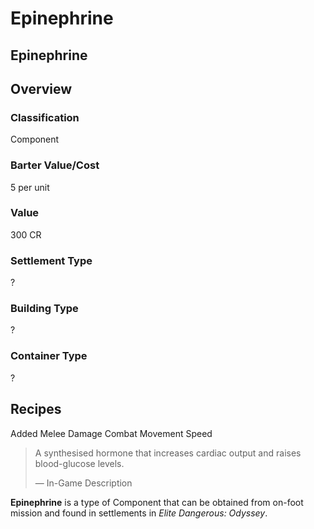 # Epinephrine
## Epinephrine

## Overview

### Classification

Component

### Barter Value/Cost

5 per unit

### Value

300 CR

### Settlement Type

?

### Building Type

?

### Container Type

?

## Recipes

Added Melee Damage
Combat Movement Speed

> 
> 
> A synthesised hormone that increases cardiac output and raises blood-glucose levels.
> 
> 
> — In-Game Description
> 

**Epinephrine** is a type of Component that can be obtained from on-foot mission and found in settlements in *Elite Dangerous: Odyssey*.